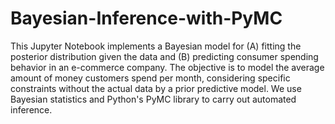 # Bayesian-Inference-with-PyMC
This Jupyter Notebook implements a Bayesian model for (A) fitting the posterior distribution given the data and (B) predicting consumer spending behavior in an e-commerce company. The objective is to model the average amount of money customers spend per month, considering specific constraints without the actual data by a prior predictive model.
We use Bayesian statistics and Python's PyMC library to carry out automated inference.
